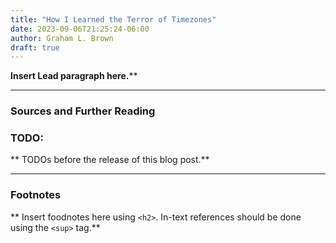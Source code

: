 ```yaml
---
title: "How I Learned the Terror of Timezones"
date: 2023-09-06T21:25:24-06:00
author: Graham L. Brown
draft: true
---
```


**Insert Lead paragraph here.****

---

### Sources and Further Reading

### TODO: 

** TODOs before the release of this blog post.**

---

### Footnotes

** Insert foodnotes here using `<h2>`. In-text references should be done using the `<sup>` tag.**
